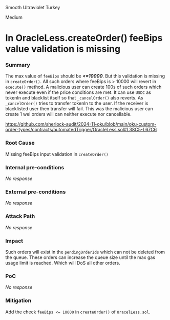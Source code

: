 Smooth Ultraviolet Turkey

Medium

# In OracleLess.createOrder() feeBips value validation is missing

### Summary

The max value of `feeBips` should be ***<=10000***. But this validation is missing in `createOrder()`. All such orders where feeBips is > 10000 will revert in `execute()` method. A malicious user can create 100s of such orders which never execute even if the price conditions are met. It can use `USDC` as tokenIn and blacklist itself so that `_cancelOrder()` also reverts. As `_cancelOrder()` tries to transfer tokenIn to the user. If the receiver is blacklisted user then transfer will fail. This was the malicious user can create 1 wei orders will can neither execute nor cancellable. 

https://github.com/sherlock-audit/2024-11-oku/blob/main/oku-custom-order-types/contracts/automatedTrigger/OracleLess.sol#L38C5-L67C6

### Root Cause

Missing feeBips input validation in `createOrder()`

### Internal pre-conditions

_No response_

### External pre-conditions

_No response_

### Attack Path

_No response_

### Impact

Such orders will exist in the `pendingOrderIds` which can not be deleted from the queue. These orders can increase the queue size until the max gas usage limit is reached. Which will DoS all other orders.

### PoC

_No response_

### Mitigation

Add the check `feeBips <= 10000` in `createOrder()` of `OracelLess.sol`.